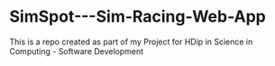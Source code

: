 # SimSpot---Sim-Racing-Web-App
This is a repo created as part of my Project for HDip in Science in Computing - Software Development
